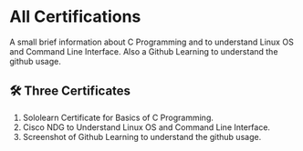 
# All Certifications

A small brief information about C Programming and to understand Linux OS and Command Line Interface.
Also a Github Learning to understand the github usage.



## 🛠 Three Certificates
1. Sololearn Certificate for Basics of C Programming.
2. Cisco NDG to Understand Linux OS and Command Line Interface.
3. Screenshot of Github Learning to understand the github usage.





